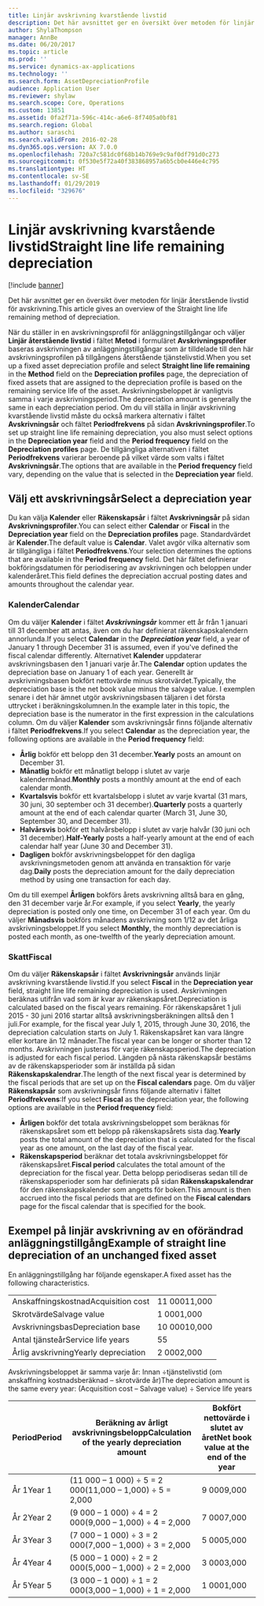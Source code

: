 ```yaml
---
title: Linjär avskrivning kvarstående livstid
description: Det här avsnittet ger en översikt över metoden för linjär återstående livstid för avskrivning.
author: ShylaThompson
manager: AnnBe
ms.date: 06/20/2017
ms.topic: article
ms.prod: ''
ms.service: dynamics-ax-applications
ms.technology: ''
ms.search.form: AssetDepreciationProfile
audience: Application User
ms.reviewer: shylaw
ms.search.scope: Core, Operations
ms.custom: 13851
ms.assetid: 0fa2f71a-596c-414c-a6e6-8f7405a0bf81
ms.search.region: Global
ms.author: saraschi
ms.search.validFrom: 2016-02-28
ms.dyn365.ops.version: AX 7.0.0
ms.openlocfilehash: 720a7c581dc0f68b14b769e9c9af0df791d0c273
ms.sourcegitcommit: 0f530e5f72a40f383868957a6b5cb0e446e4c795
ms.translationtype: HT
ms.contentlocale: sv-SE
ms.lasthandoff: 01/29/2019
ms.locfileid: "329676"
---
```

# <a name="straight-line-life-remaining-depreciation"></a><span data-ttu-id="f2899-103">Linjär avskrivning kvarstående livstid</span><span class="sxs-lookup"><span data-stu-id="f2899-103">Straight line life remaining depreciation</span></span>

[!include [banner](../includes/banner.md)]

<span data-ttu-id="f2899-104">Det här avsnittet ger en översikt över metoden för linjär återstående livstid för avskrivning.</span><span class="sxs-lookup"><span data-stu-id="f2899-104">This article gives an overview of the Straight line life remaining method of depreciation.</span></span>

<span data-ttu-id="f2899-105">När du ställer in en avskrivningsprofil för anläggningstillgångar och väljer **Linjär återstående livstid** i fältet **Metod** i formuläret **Avskrivningsprofiler** baseras avskrivningen av anläggningstillgångar som är tilldelade till den här avskrivningsprofilen på tillgångens återstående tjänstelivstid.</span><span class="sxs-lookup"><span data-stu-id="f2899-105">When you set up a fixed asset depreciation profile and select **Straight line life remaining** in the **Method** field on the **Depreciation profiles** page, the depreciation of fixed assets that are assigned to the depreciation profile is based on the remaining service life of the asset.</span></span> <span data-ttu-id="f2899-106">Avskrivningsbeloppet är vanligtvis samma i varje avskrivningsperiod.</span><span class="sxs-lookup"><span data-stu-id="f2899-106">The depreciation amount is generally the same in each depreciation period.</span></span> <span data-ttu-id="f2899-107">Om du vill ställa in linjär avskrivning kvarstående livstid måste du också markera alternativ i fältet **Avskrivningsår** och fältet **Periodfrekvens** på sidan **Avskrivningsprofiler**.</span><span class="sxs-lookup"><span data-stu-id="f2899-107">To set up straight line life remaining depreciation, you also must select options in the **Depreciation year** field and the **Period frequency** field on the **Depreciation profiles** page.</span></span> <span data-ttu-id="f2899-108">De tillgängliga alternativen i fältet **Periodfrekvens** varierar beroende på vilket värde som valts i fältet **Avskrivningsår**.</span><span class="sxs-lookup"><span data-stu-id="f2899-108">The options that are available in the **Period frequency** field vary, depending on the value that is selected in the **Depreciation year** field.</span></span>

## <a name="select-a-depreciation-year"></a><span data-ttu-id="f2899-109">Välj ett avskrivningsår</span><span class="sxs-lookup"><span data-stu-id="f2899-109">Select a depreciation year</span></span>
<span data-ttu-id="f2899-110">Du kan välja **Kalender** eller **Räkenskapsår** i fältet **Avskrivningsår** på sidan **Avskrivningsprofiler**.</span><span class="sxs-lookup"><span data-stu-id="f2899-110">You can select either **Calendar** or **Fiscal** in the **Depreciation year** field on the **Depreciation profiles** page.</span></span> <span data-ttu-id="f2899-111">Standardvärdet är **Kalender**.</span><span class="sxs-lookup"><span data-stu-id="f2899-111">The default value is **Calendar**.</span></span> <span data-ttu-id="f2899-112">Valet avgör vilka alternativ som är tillgängliga i fältet **Periodfrekvens**.</span><span class="sxs-lookup"><span data-stu-id="f2899-112">Your selection determines the options that are available in the **Period frequency** field.</span></span> <span data-ttu-id="f2899-113">Det här fältet definierar bokföringsdatumen för periodisering av avskrivningen och beloppen under kalenderåret.</span><span class="sxs-lookup"><span data-stu-id="f2899-113">This field defines the depreciation accrual posting dates and amounts throughout the calendar year.</span></span>

### <a name="calendar"></a><span data-ttu-id="f2899-114">Kalender</span><span class="sxs-lookup"><span data-stu-id="f2899-114">Calendar</span></span>

<span data-ttu-id="f2899-115">Om du väljer **Kalender** i fältet ***Avskrivningsår*** kommer ett år från 1 januari till 31 december att antas, även om du har definierat räkenskapskalendern annorlunda.</span><span class="sxs-lookup"><span data-stu-id="f2899-115">If you select **Calendar** in the ***Depreciation year*** field, a year of January 1 through December 31 is assumed, even if you've defined the fiscal calendar differently.</span></span> <span data-ttu-id="f2899-116">Alternativet **Kalender** uppdaterar avskrivningsbasen den 1 januari varje år.</span><span class="sxs-lookup"><span data-stu-id="f2899-116">The **Calendar** option updates the depreciation base on January 1 of each year.</span></span> <span data-ttu-id="f2899-117">Generellt är avskrivningsbasen bokfört nettovärde minus skrotvärdet.</span><span class="sxs-lookup"><span data-stu-id="f2899-117">Typically, the depreciation base is the net book value minus the salvage value.</span></span> <span data-ttu-id="f2899-118">I exemplen senare i det här ämnet utgör avskrivningsbasen täljaren i det första uttrycket i beräkningskolumnen.</span><span class="sxs-lookup"><span data-stu-id="f2899-118">In the example later in this topic, the depreciation base is the numerator in the first expression in the calculations column.</span></span> <span data-ttu-id="f2899-119">Om du väljer **Kalender** som avskrivningsår finns följande alternativ i fältet **Periodfrekvens**.</span><span class="sxs-lookup"><span data-stu-id="f2899-119">If you select **Calendar** as the depreciation year, the following options are available in the **Period frequency** field:</span></span>

-   <span data-ttu-id="f2899-120">**Årlig** bokför ett belopp den 31 december.</span><span class="sxs-lookup"><span data-stu-id="f2899-120">**Yearly** posts an amount on December 31.</span></span>
-   <span data-ttu-id="f2899-121">**Månatlig** bokför ett månatligt belopp i slutet av varje kalendermånad.</span><span class="sxs-lookup"><span data-stu-id="f2899-121">**Monthly** posts a monthly amount at the end of each calendar month.</span></span>
-   <span data-ttu-id="f2899-122">**Kvartalsvis** bokför ett kvartalsbelopp i slutet av varje kvartal (31 mars, 30 juni, 30 september och 31 december).</span><span class="sxs-lookup"><span data-stu-id="f2899-122">**Quarterly** posts a quarterly amount at the end of each calendar quarter (March 31, June 30, September 30, and December 31).</span></span>
-   <span data-ttu-id="f2899-123">**Halvårsvis** bokför ett halvårsbelopp i slutet av varje halvår (30 juni och 31 december).</span><span class="sxs-lookup"><span data-stu-id="f2899-123">**Half-Yearly** posts a half-yearly amount at the end of each calendar half year (June 30 and December 31).</span></span>
-   <span data-ttu-id="f2899-124">**Dagligen** bokför avskrivningsbeloppet för den dagliga avskrivningsmetoden genom att använda en transaktion för varje dag.</span><span class="sxs-lookup"><span data-stu-id="f2899-124">**Daily** posts the depreciation amount for the daily depreciation method by using one transaction for each day.</span></span>

<span data-ttu-id="f2899-125">Om du till exempel **Årligen** bokförs årets avskrivning alltså bara en gång, den 31 december varje år.</span><span class="sxs-lookup"><span data-stu-id="f2899-125">For example, if you select **Yearly**, the yearly depreciation is posted only one time, on December 31 of each year.</span></span> <span data-ttu-id="f2899-126">Om du väljer **Månadsvis** bokförs månadens avskrivning som 1/12 av det årliga avskrivningsbeloppet.</span><span class="sxs-lookup"><span data-stu-id="f2899-126">If you select **Monthly**, the monthly depreciation is posted each month, as one-twelfth of the yearly depreciation amount.</span></span>

### <a name="fiscal"></a><span data-ttu-id="f2899-127">Skatt</span><span class="sxs-lookup"><span data-stu-id="f2899-127">Fiscal</span></span>

<span data-ttu-id="f2899-128">Om du väljer **Räkenskapsår** i fältet **Avskrivningsår** används linjär avskrivning kvarstående livstid.</span><span class="sxs-lookup"><span data-stu-id="f2899-128">If you select **Fiscal** in the **Depreciation year** field, straight line life remaining depreciation is used.</span></span> <span data-ttu-id="f2899-129">Avskrivningen beräknas utifrån vad som är kvar av räkenskapsåret.</span><span class="sxs-lookup"><span data-stu-id="f2899-129">Depreciation is calculated based on the fiscal years remaining.</span></span> <span data-ttu-id="f2899-130">För räkenskapsåret 1 juli 2015 - 30 juni 2016 startar alltså avskrivningsberäkningen alltså den 1 juli.</span><span class="sxs-lookup"><span data-stu-id="f2899-130">For example, for the fiscal year July 1, 2015, through June 30, 2016, the depreciation calculation starts on July 1.</span></span> <span data-ttu-id="f2899-131">Räkenskapsåret kan vara längre eller kortare än 12 månader.</span><span class="sxs-lookup"><span data-stu-id="f2899-131">The fiscal year can be longer or shorter than 12 months.</span></span> <span data-ttu-id="f2899-132">Avskrivningen justeras för varje räkenskapsperiod.</span><span class="sxs-lookup"><span data-stu-id="f2899-132">The depreciation is adjusted for each fiscal period.</span></span> <span data-ttu-id="f2899-133">Längden på nästa räkenskapsår bestäms av de räkenskapsperioder som är inställda på sidan **Räkenskapskalendrar**.</span><span class="sxs-lookup"><span data-stu-id="f2899-133">The length of the next fiscal year is determined by the fiscal periods that are set up on the **Fiscal calendars** page.</span></span> <span data-ttu-id="f2899-134">Om du väljer **Räkenskapsår** som avskrivningsår finns följande alternativ i fältet **Periodfrekvens**:</span><span class="sxs-lookup"><span data-stu-id="f2899-134">If you select **Fiscal** as the depreciation year, the following options are available in the **Period frequency** field:</span></span>

-   <span data-ttu-id="f2899-135">**Årligen** bokför det totala avskrivningsbeloppet som beräknas för räkenskapsåret som ett belopp på räkenskapsårets sista dag.</span><span class="sxs-lookup"><span data-stu-id="f2899-135">**Yearly** posts the total amount of the depreciation that is calculated for the fiscal year as one amount, on the last day of the fiscal year.</span></span>
-   <span data-ttu-id="f2899-136">**Räkenskapsperiod** beräknar det totala avskrivningsbeloppet för räkenskapsåret.</span><span class="sxs-lookup"><span data-stu-id="f2899-136">**Fiscal period** calculates the total amount of the depreciation for the fiscal year.</span></span> <span data-ttu-id="f2899-137">Detta belopp periodiseras sedan till de räkenskapsperioder som har definierats på sidan **Räkenskapskalendrar** för den räkenskapskalender som angetts för boken.</span><span class="sxs-lookup"><span data-stu-id="f2899-137">This amount is then accrued into the fiscal periods that are defined on the **Fiscal calendars** page for the fiscal calendar that is specified for the book.</span></span>

## <a name="example-of-straight-line-depreciation-of-an-unchanged-fixed-asset"></a><span data-ttu-id="f2899-138">Exempel på linjär avskrivning av en oförändrad anläggningstillgång</span><span class="sxs-lookup"><span data-stu-id="f2899-138">Example of straight line depreciation of an unchanged fixed asset</span></span>
<span data-ttu-id="f2899-139">En anläggningstillgång har följande egenskaper.</span><span class="sxs-lookup"><span data-stu-id="f2899-139">A fixed asset has the following characteristics.</span></span>

|                     |        |
|---------------------|--------|
| <span data-ttu-id="f2899-140">Anskaffningskostnad</span><span class="sxs-lookup"><span data-stu-id="f2899-140">Acquisition cost</span></span>    | <span data-ttu-id="f2899-141">11 000</span><span class="sxs-lookup"><span data-stu-id="f2899-141">11,000</span></span> |
| <span data-ttu-id="f2899-142">Skrotvärde</span><span class="sxs-lookup"><span data-stu-id="f2899-142">Salvage value</span></span>       | <span data-ttu-id="f2899-143">1 000</span><span class="sxs-lookup"><span data-stu-id="f2899-143">1,000</span></span>  |
| <span data-ttu-id="f2899-144">Avskrivningsbas</span><span class="sxs-lookup"><span data-stu-id="f2899-144">Depreciation base</span></span>   | <span data-ttu-id="f2899-145">10 000</span><span class="sxs-lookup"><span data-stu-id="f2899-145">10,000</span></span> |
| <span data-ttu-id="f2899-146">Antal tjänsteår</span><span class="sxs-lookup"><span data-stu-id="f2899-146">Service life years</span></span>  | <span data-ttu-id="f2899-147">5</span><span class="sxs-lookup"><span data-stu-id="f2899-147">5</span></span>      |
| <span data-ttu-id="f2899-148">Årlig avskrivning</span><span class="sxs-lookup"><span data-stu-id="f2899-148">Yearly depreciation</span></span> | <span data-ttu-id="f2899-149">2 000</span><span class="sxs-lookup"><span data-stu-id="f2899-149">2,000</span></span>  |

<span data-ttu-id="f2899-150">Avskrivningsbeloppet är samma varje år: Innan ÷tjänstelivstid (om anskaffning kostnadsberäknad – skrotvärde år)</span><span class="sxs-lookup"><span data-stu-id="f2899-150">The depreciation amount is the same every year: (Acquisition cost – Salvage value) ÷ Service life years</span></span>

| <span data-ttu-id="f2899-151">Period</span><span class="sxs-lookup"><span data-stu-id="f2899-151">Period</span></span> | <span data-ttu-id="f2899-152">Beräkning av årligt avskrivningsbelopp</span><span class="sxs-lookup"><span data-stu-id="f2899-152">Calculation of the yearly depreciation amount</span></span> | <span data-ttu-id="f2899-153">Bokfört nettovärde i slutet av året</span><span class="sxs-lookup"><span data-stu-id="f2899-153">Net book value at the end of the year</span></span> |
|--------|-----------------------------------------------|---------------------------------------|
| <span data-ttu-id="f2899-154">År 1</span><span class="sxs-lookup"><span data-stu-id="f2899-154">Year 1</span></span> | <span data-ttu-id="f2899-155">(11 000 – 1 000) ÷ 5 = 2 000</span><span class="sxs-lookup"><span data-stu-id="f2899-155">(11,000 – 1,000) ÷ 5 = 2,000</span></span>                  | <span data-ttu-id="f2899-156">9 000</span><span class="sxs-lookup"><span data-stu-id="f2899-156">9,000</span></span>                                 |
| <span data-ttu-id="f2899-157">År 2</span><span class="sxs-lookup"><span data-stu-id="f2899-157">Year 2</span></span> | <span data-ttu-id="f2899-158">(9 000 – 1 000) ÷ 4 = 2 000</span><span class="sxs-lookup"><span data-stu-id="f2899-158">(9,000 – 1,000) ÷ 4 = 2,000</span></span>                   | <span data-ttu-id="f2899-159">7 000</span><span class="sxs-lookup"><span data-stu-id="f2899-159">7,000</span></span>                                 |
| <span data-ttu-id="f2899-160">År 3</span><span class="sxs-lookup"><span data-stu-id="f2899-160">Year 3</span></span> | <span data-ttu-id="f2899-161">(7 000 – 1 000) ÷ 3 = 2 000</span><span class="sxs-lookup"><span data-stu-id="f2899-161">(7,000 – 1,000) ÷ 3 = 2,000</span></span>                   | <span data-ttu-id="f2899-162">5 000</span><span class="sxs-lookup"><span data-stu-id="f2899-162">5,000</span></span>                                 |
| <span data-ttu-id="f2899-163">År 4</span><span class="sxs-lookup"><span data-stu-id="f2899-163">Year 4</span></span> | <span data-ttu-id="f2899-164">(5 000 – 1 000) ÷ 2 = 2 000</span><span class="sxs-lookup"><span data-stu-id="f2899-164">(5,000 – 1,000) ÷ 2 = 2,000</span></span>                   | <span data-ttu-id="f2899-165">3 000</span><span class="sxs-lookup"><span data-stu-id="f2899-165">3,000</span></span>                                 |
| <span data-ttu-id="f2899-166">År 5</span><span class="sxs-lookup"><span data-stu-id="f2899-166">Year 5</span></span> | <span data-ttu-id="f2899-167">(3 000 – 1 000) ÷ 1 = 2 000</span><span class="sxs-lookup"><span data-stu-id="f2899-167">(3,000 – 1,000) ÷ 1 = 2,000</span></span>                   | <span data-ttu-id="f2899-168">1 000</span><span class="sxs-lookup"><span data-stu-id="f2899-168">1,000</span></span>                                 |





